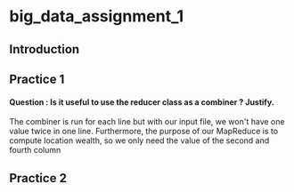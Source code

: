 # big_data_assignment_1

## Introduction

## Practice 1

#### Question : Is it useful to use the reducer class as a combiner ? Justify.

The combiner is run for each line but with our input file, we won't have one value twice in one line. Furthermore, the purpose of our MapReduce is to compute location wealth, so we only need the value of the second and fourth column 

## Practice 2
